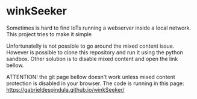 # winkSeeker
Sometimes is hard to find IoTs running a webserver inside a local network. This project tries to make it simple

Unfortunatelly is not possible to go around the mixed content issue. However is possible to clone this repository and run it using the python sandbox. Other solution is to disable mixed content and open the link bellow.

ATTENTION! the git page bellow doesn't work unless mixed content protection is disabled in your browser.
The code is running in this page: https://gabrieldespindula.github.io/winkSeeker/
